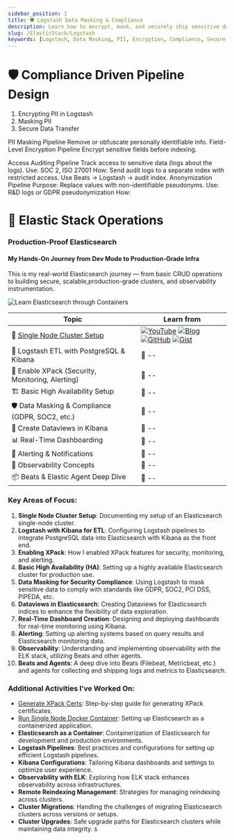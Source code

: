 ```yaml
---
sidebar_position: 1
title: 🛡️ Logstash Data Masking & Compliance
description: Learn how to encrypt, mask, and securely ship sensitive data using Logstash for regulatory compliance.
slug: /ElasticStack/Logstash
keywords: [Logstash, Data Masking, PII, Encryption, Compliance, Secure ETL, Elastic Stack, GDPR, HIPAA]
---
```


# 🛡️ Compliance Driven Pipeline Design

1. Encrypting PII in Logstash 
2. Masking PII
3. Secure Data Transfer

PII Masking Pipeline
    Remove or obfuscate personally identifiable info.
Field-Level Encryption Pipeline
    Encrypt sensitive fields before indexing.

Access Auditing Pipeline
    Track access to sensitive data (logs about the logs).
    Use: SOC 2, ISO 27001
    How:
        Send audit logs to a separate index with restricted access.
        Use Beats → Logstash → audit index.
Anonymization Pipeline
    Purpose: Replace values with non-identifiable pseudonyms.
    Use: R&D logs or GDPR pseudonymization
    How:
    

# 🫧 Elastic Stack Operations

### Production-Proof Elasticsearch
#### My Hands-On Journey from Dev Mode to Production-Grade Infra

This is my real-world Elasticsearch journey — from basic CRUD operations to building secure, scalable,production-grade clusters, and observability instrumentation.

![Learn Elasticsearch through Containers](../../../static/img/Elasticsearch-Through-Containers.svg)


| Topic  | Learn from |
|----|----|
|🔹 [Single Node Cluster Setup](./DeploySingleNodeElasticsearchContainer.md) |[![YouTube](https://img.shields.io/badge/YouTube-red?logo=youtube&logoColor=white&style=for-the-badge)](https://youtube.com/yourchannel) [![Blog](https://img.shields.io/badge/Blog-blue?logo=ghost&logoColor=white&style=for-the-badge)](https://yourblogdomain.com) [![GitHub](https://img.shields.io/badge/GitHub-black?logo=github&logoColor=white&style=for-the-badge)](https://github.com/yourusername/yourrepo) [![Gist](https://img.shields.io/badge/Gist-Activity-blue?logo=github&style=for-the-badge)](https://gist.github.com/yourusername) |
🔄 Logstash ETL with PostgreSQL & Kibana | 🔗 -- | 🔗 -- | View | Activity Log
🔐 Enable XPack (Security, Monitoring, Alerting) | 🔗 -- | 🔗 -- | WIP | Activity Log
🏗️ Basic High Availability Setup | 🔗 -- | 🔗 -- | WIP | Activity Log
🛡️ Data Masking & Compliance (GDPR, SOC2, etc.) | 🔗 -- | 🔗 -- | WIP | Activity Log
🧭 Create Dataviews in Kibana | 🔗 -- | 🔗 -- | WIP | Activity Log
📊 Real-Time Dashboarding | 🔗 -- | 🔗 -- | WIP | Activity Log
🚨 Alerting & Notifications | 🔗 -- | 🔗 -- | WIP | Activity Log
🔭 Observability Concepts | 🔗 -- | 🔗 -- | WIP | Activity Log
📦 Beats & Elastic Agent Deep Dive | 🔗 -- | 🔗 -- | WIP | Activity Log

### Key Areas of Focus:
1. **Single Node Cluster Setup**: Documenting my setup of an Elasticsearch single-node cluster.
2. **Logstash with Kibana for ETL**: Configuring Logstash pipelines to integrate PostgreSQL data into Elasticsearch with Kibana as the front end.
3. **Enabling XPack**: How I enabled XPack features for security, monitoring, and alerting.
4. **Basic High Availability (HA)**: Setting up a highly available Elasticsearch cluster for production use.
5. **Data Masking for Security Compliance**: Using Logstash to mask sensitive data to comply with standards like GDPR, SOC2, PCI DSS, PIPEDA, etc.
6. **Dataviews in Elasticsearch**: Creating Dataviews for Elasticsearch indices to enhance the flexibility of data exploration.
7. **Real-Time Dashboard Creation**: Designing and deploying dashboards for real-time monitoring using Kibana.
8. **Alerting**: Setting up alerting systems based on query results and Elasticsearch monitoring data.
9. **Observability**: Understanding and implementing observability with the ELK stack, utilizing Beats and other agents.
10. **Beats and Agents**: A deep dive into Beats (Filebeat, Metricbeat, etc.) and agents for collecting and shipping logs and metrics to Elasticsearch.

### Additional Activities I’ve Worked On:
- [Generate XPack Certs](./CertificateGenerator.md): Step-by-step guide for generating XPack certificates.
- [Run Single Node Docker Container](./SingleNodeDocker.md): Setting up Elasticsearch as a containerized application.
- **Elasticsearch as a Container**: Containerization of Elasticsearch for development and production environments.
- **Logstash Pipelines**: Best practices and configurations for setting up efficient Logstash pipelines.
- **Kibana Configurations**: Tailoring Kibana dashboards and settings to optimize user experience.
- **Observability with ELK**: Exploring how ELK stack enhances observability across infrastructures.
- **Remote Reindexing Management**: Strategies for managing reindexing across clusters.
- **Cluster Migrations**: Handling the challenges of migrating Elasticsearch clusters across versions or setups.
- **Cluster Upgrades**: Safe upgrade paths for Elasticsearch clusters while maintaining data integrity.
s